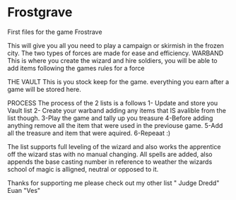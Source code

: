 # Frostgrave
First files for the game Frostrave

This will give you all you need to play a campaign or skirmish in the frozen city. The two types of forces are made for ease and efficiency.
WARBAND
This is where you create the wizard and hire soldiers, you will be able to add items following the games rules for a force

THE VAULT
This is you stock keep for the game. everything you earn after a game will be stored here.

PROCESS
The process of the 2 lists is a follows
1- Update and store you Vault list
2- Create your warband adding any items that IS avalible from the list though.
3-Play the game and tally up you treasure
4-Before adding anything remove all the item that were used in the previouse game.
5-Add all the treasure and item that were aquired.
6-Repeaat :)

The list supports full leveling of the wizard and also works the apprentice off the wizard stas with no manual changing. All spells are added,
 also appends the base casting number in reference to weather the wizards school of magic is alligned, neutral or opposed to it.
 
 Thanks for supporting me
 please check out my other list " Judge Dredd"
 Euan "Ves"
 
